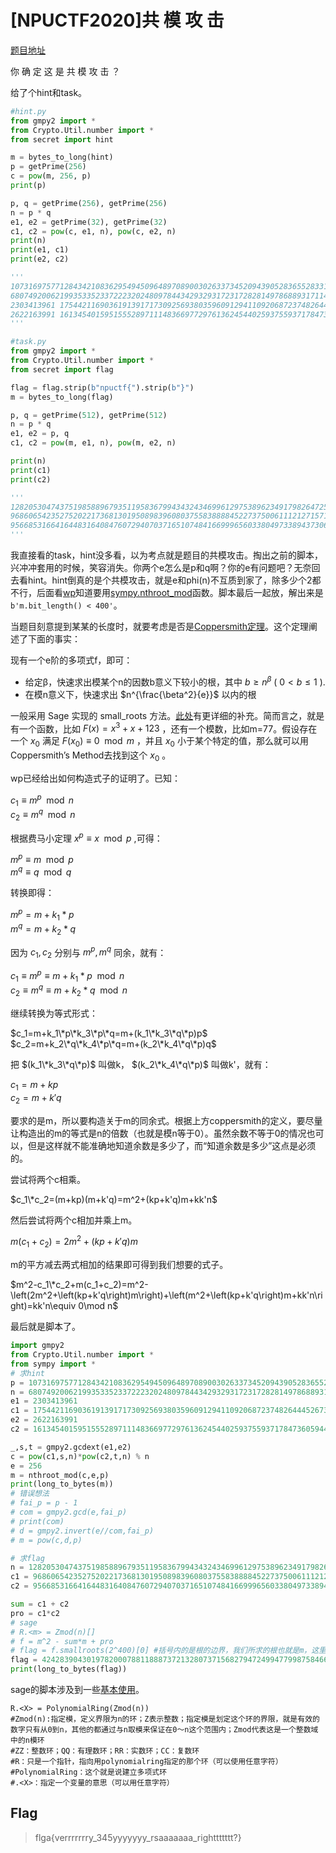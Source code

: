 # [NPUCTF2020]共 模 攻 击

[题目地址](https://buuoj.cn/challenges#[NPUCTF2020]%E5%85%B1%20%E6%A8%A1%20%E6%94%BB%20%E5%87%BB)

你 确 定 这 是 共 模 攻 击 ？

给了个hint和task。

```python
#hint.py
from gmpy2 import *
from Crypto.Util.number import *
from secret import hint

m = bytes_to_long(hint)
p = getPrime(256)
c = pow(m, 256, p)
print(p)

p, q = getPrime(256), getPrime(256)
n = p * q
e1, e2 = getPrime(32), getPrime(32)
c1, c2 = pow(c, e1, n), pow(c, e2, n)
print(n)
print(e1, c1)
print(e2, c2)

'''
107316975771284342108362954945096489708900302633734520943905283655283318535709
6807492006219935335233722232024809784434293293172317282814978688931711423939629682224374870233587969960713638310068784415474535033780772766171320461281579
2303413961 1754421169036191391717309256938035960912941109206872374826444526733030696056821731708193270151759843780894750696642659795452787547355043345348714129217723
2622163991 1613454015951555289711148366977297613624544025937559371784736059448454437652633847111272619248126613500028992813732842041018588707201458398726700828844249
'''
```

```python
#task.py
from gmpy2 import *
from Crypto.Util.number import *
from secret import flag

flag = flag.strip(b"npuctf{").strip(b"}")
m = bytes_to_long(flag)

p, q = getPrime(512), getPrime(512)
n = p * q
e1, e2 = p, q
c1, c2 = pow(m, e1, n), pow(m, e2, n)

print(n)
print(c1)
print(c2)

'''
128205304743751985889679351195836799434324346996129753896234917982647254577214018524580290192396070591032007818847697193260130051396080104704981594190602854241936777324431673564677900773992273463534717009587530152480725448774018550562603894883079711995434332008363470321069097619786793617099517770260029108149
96860654235275202217368130195089839608037558388884522737500611121271571335123981588807994043800468529002147570655597610639680977780779494880330669466389788497046710319213376228391138021976388925171307760030058456934898771589435836261317283743951614505136840364638706914424433566782044926111639955612412134198
9566853166416448316408476072940703716510748416699965603380497338943730666656667456274146023583837768495637484138572090891246105018219222267465595710692705776272469703739932909158740030049375350999465338363044226512016686534246611049299981674236577960786526527933966681954486377462298197949323271904405241585
'''
```

我直接看的task，hint没多看，以为考点就是题目的共模攻击。掏出之前的脚本，兴冲冲套用的时候，笑容消失。你两个e怎么是p和q啊？你的e有问题吧？无奈回去看hint。hint倒真的是个共模攻击，就是e和phi(n)不互质到家了，除多少个2都不行，后面看[wp](https://blog.csdn.net/qq_51999772/article/details/121451010)知道要用[sympy.nthroot_mod](https://www.osgeo.cn/sympy/modules/ntheory.html)函数。脚本最后一起放，解出来是`b'm.bit_length() < 400'`。

当题目刻意提到某某的长度时，就要考虑是否是[Coppersmith定理](https://blog.csdn.net/qq_51999772/article/details/123620932)。这个定理阐述了下面的事实：

现有一个e阶的多项式f，即可：
- 给定β，快速求出模某个n的因数b意义下较小的根，其中 $b ≥ n^β$ ( $0<b\leq 1$ ).
- 在模n意义下，快速求出 $n^{\frac{\beta^2}{e}}$ 以内的根

一般采用 Sage 实现的 small_roots 方法。[此处](https://jayxv.github.io/2020/08/13/%E5%AF%86%E7%A0%81%E5%AD%A6%E5%AD%A6%E4%B9%A0%E7%AC%94%E8%AE%B0%E4%B9%8Bcoppersmith/)有更详细的补充。简而言之，就是有一个函数，比如 $F(x)=x^3+x+123$ ，还有一个模数，比如m=77。假设存在一个 $x_0$ 满足 $F(x_0)\equiv 0\mod m$ ，并且 $x_0$ 小于某个特定的值，那么就可以用Coppersmith’s Method去找到这个 $x_0$ 。

wp已经给出如何构造式子的证明了。已知：

$c_1\equiv m^p\mod n$<Br>
$c_2\equiv m^q\mod n$

根据费马小定理 $x^p\equiv x\mod p$ ,可得：

$m^p\equiv m\mod p$<Br>
$m^q\equiv q\mod q$

转换即得：

$m^p=m+k_1*p$<Br>
$m^q=m+k_2*q$

因为 $c_1,c_2$ 分别与 $m^p,m^q$ 同余，就有：

$c_1\equiv m^p\equiv m+k_1*p\mod n$<br>
$c_2\equiv m^q\equiv m+k_2*q\mod n$

继续转换为等式形式：

$c_1=m+k_1\*p\*k_3\*p\*q=m+(k_1\*k_3\*q\*p)p$<br>
$c_2=m+k_2\*q\*k_4\*p\*q=m+(k_2\*k_4\*q\*p)q$

把 $(k_1\*k_3\*q\*p)$ 叫做k， $(k_2\*k_4\*q\*p)$ 叫做k'，就有：

$c_1=m+kp$<br>
$c_2=m+k'q$

要求的是m，所以要构造关于m的同余式。根据上方coppersmith的定义，要尽量让构造出的m的等式是n的倍数（也就是模n等于0）。虽然余数不等于0的情况也可以，但是这样就不能准确地知道余数是多少了，而“知道余数是多少”这点是必须的。

尝试将两个c相乘。

$c_1\*c_2=(m+kp)(m+k'q)=m^2+(kp+k'q)m+kk'n$

然后尝试将两个c相加并乘上m。

$m(c_1+c_2)=2m^2+(kp+k'q)m$

m的平方减去两式相加的结果即可得到我们想要的式子。

$m^2-c_1\*c_2+m(c_1+c_2)=m^2-\left(2m^2+\left(kp+k'q\right)m\right)+\left(m^2+\left(kp+k'q\right)m+kk'n\right)=kk'n\equiv 0\mod n$

最后就是脚本了。

```python
import gmpy2
from Crypto.Util.number import *
from sympy import *
# 求hint
p = 107316975771284342108362954945096489708900302633734520943905283655283318535709
n = 6807492006219935335233722232024809784434293293172317282814978688931711423939629682224374870233587969960713638310068784415474535033780772766171320461281579
e1 = 2303413961 
c1 = 1754421169036191391717309256938035960912941109206872374826444526733030696056821731708193270151759843780894750696642659795452787547355043345348714129217723
e2 = 2622163991 
c2 = 1613454015951555289711148366977297613624544025937559371784736059448454437652633847111272619248126613500028992813732842041018588707201458398726700828844249

_,s,t = gmpy2.gcdext(e1,e2)
c = pow(c1,s,n)*pow(c2,t,n) % n
e = 256
m = nthroot_mod(c,e,p)
print(long_to_bytes(m))
# 错误想法
# fai_p = p - 1
# com = gmpy2.gcd(e,fai_p)
# print(com)
# d = gmpy2.invert(e//com,fai_p)
# m = pow(c,d,p)

# 求flag
n = 128205304743751985889679351195836799434324346996129753896234917982647254577214018524580290192396070591032007818847697193260130051396080104704981594190602854241936777324431673564677900773992273463534717009587530152480725448774018550562603894883079711995434332008363470321069097619786793617099517770260029108149
c1 = 96860654235275202217368130195089839608037558388884522737500611121271571335123981588807994043800468529002147570655597610639680977780779494880330669466389788497046710319213376228391138021976388925171307760030058456934898771589435836261317283743951614505136840364638706914424433566782044926111639955612412134198
c2 = 9566853166416448316408476072940703716510748416699965603380497338943730666656667456274146023583837768495637484138572090891246105018219222267465595710692705776272469703739932909158740030049375350999465338363044226512016686534246611049299981674236577960786526527933966681954486377462298197949323271904405241585

sum = c1 + c2
pro = c1*c2
# sage
# R.<m> = Zmod(n)[]
# f = m^2 - sum*m + pro
# flag = f.smallroots(2^400)[0] #括号内的是根的边界，我们所求的根也就是m，这里hint已经给出了m.bit_length()<400
flag = 4242839043019782000788118887372132807371568279472499477998758466224002905442227156537788110520335652385855
print(long_to_bytes(flag))
```

sage的脚本涉及到一些[基本使用](https://lazzzaro.github.io/2020/05/10/crypto-crypto%E5%B8%B8%E7%94%A8%E5%B7%A5%E5%85%B7/index.html)。

```
R.<X> = PolynomialRing(Zmod(n))
#Zmod(n):指定模，定义界限为n的环；Z表示整数；指定模是划定这个环的界限，就是有效的数字只有从0到n，其他的都通过与n取模来保证在0～n这个范围内；Zmod代表这是一个整数域中的n模环
#ZZ：整数环；QQ：有理数环；RR：实数环；CC：复数环
#R：只是一个指针，指向用polynomialring指定的那个环（可以使用任意字符）
#PolynomialRing：这个就是说建立多项式环
#.<X>：指定一个变量的意思（可以用任意字符）
```

## Flag
> flga{verrrrrrry_345yyyyyyy_rsaaaaaaa_righttttttt?}